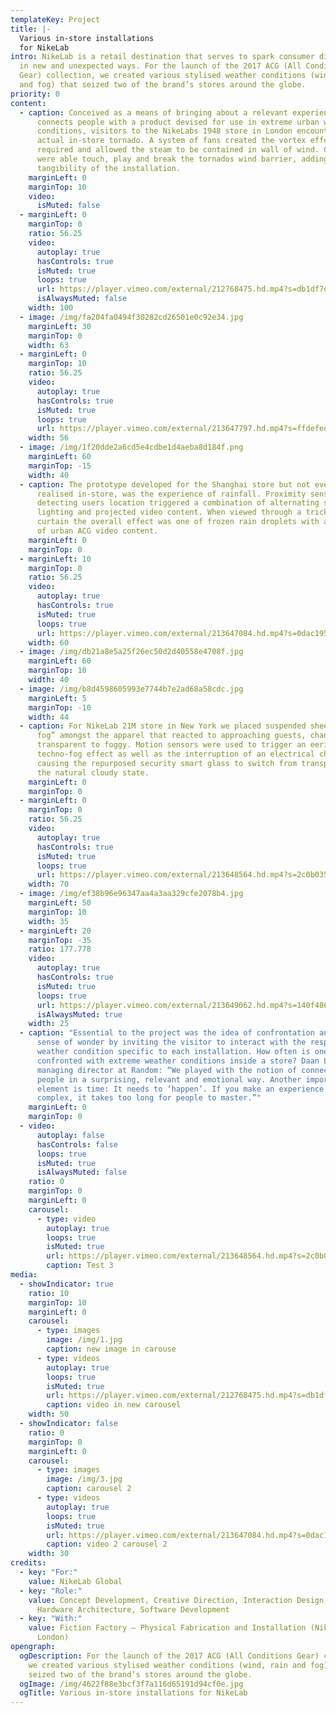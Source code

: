 ```yaml
---
templateKey: Project
title: |-
  Various in-store installations
  for NikeLab
intro: NikeLab is a retail destination that serves to spark consumer discovery
  in new and unexpected ways. For the launch of the 2017 ACG (All Conditions
  Gear) collection, we created various stylised weather conditions (wind, rain
  and fog) that seized two of the brand’s stores around the globe.
priority: 0
content:
  - caption: Conceived as a means of bringing about a relevant experience that
      connects people with a product devised for use in extreme urban weather
      conditions, visitors to the NikeLabs 1948 store in London encountered an
      actual in-store tornado. A system of fans created the vortex effect
      required and allowed the steam to be contained in wall of wind. Customers
      were able touch, play and break the tornados wind barrier, adding to the
      tangibility of the installation.
    marginLeft: 0
    marginTop: 10
    video:
      isMuted: false
  - marginLeft: 0
    marginTop: 0
    ratio: 56.25
    video:
      autoplay: true
      hasControls: true
      isMuted: true
      loops: true
      url: https://player.vimeo.com/external/212768475.hd.mp4?s=db1df7d4a0a2de382171f68df4e222eded174bf4&profile_id=119
      isAlwaysMuted: false
    width: 100
  - image: /img/fa204fa0494f30282cd26501e0c92e34.jpg
    marginLeft: 30
    marginTop: 0
    width: 63
  - marginLeft: 0
    marginTop: 10
    ratio: 56.25
    video:
      autoplay: true
      hasControls: true
      isMuted: true
      loops: true
      url: https://player.vimeo.com/external/213647797.hd.mp4?s=ffdefed446dbeb98b6dbb99476938f725c236a85&profile_id=119
    width: 56
  - image: /img/1f20dde2a6cd5e4cdbe1d4aeba8d184f.png
    marginLeft: 60
    marginTop: -15
    width: 40
  - caption: The prototype developed for the Shanghai store but not eventually
      realised in-store, was the experience of rainfall. Proximity sensors
      detecting users location triggered a combination of alternating strobe
      lighting and projected video content. When viewed through a trickling rain
      curtain the overall effect was one of frozen rain droplets with a backdrop
      of urban ACG video content.
    marginLeft: 0
    marginTop: 0
  - marginLeft: 10
    marginTop: 0
    ratio: 56.25
    video:
      autoplay: true
      hasControls: true
      isMuted: true
      loops: true
      url: https://player.vimeo.com/external/213647084.hd.mp4?s=0dac195a0cb8cccd43117dd36bc6a16095d91be5&profile_id=119
    width: 60
  - image: /img/db21a8e5a25f26ec50d2d40558e4708f.jpg
    marginLeft: 60
    marginTop: 10
    width: 40
  - image: /img/b8d4598605993e7744b7e2ad68a58cdc.jpg
    marginLeft: 5
    marginTop: -10
    width: 44
  - caption: For NikeLab 21M store in New York we placed suspended sheets of “smart
      fog” amongst the apparel that reacted to approaching guests, changing from
      transparent to foggy. Motion sensors were used to trigger an eerie
      techno-fog effect as well as the interruption of an electrical charge
      causing the repurposed security smart glass to switch from transparent to
      the natural cloudy state.
    marginLeft: 0
    marginTop: 0
  - marginLeft: 0
    marginTop: 0
    ratio: 56.25
    video:
      autoplay: true
      hasControls: true
      isMuted: true
      loops: true
      url: https://player.vimeo.com/external/213648564.hd.mp4?s=2c0b0355f24c52a34d377f46342e1d6b5abf6514&profile_id=119
    width: 70
  - image: /img/ef38b96e96347aa4a3aa329cfe2078b4.jpg
    marginLeft: 50
    marginTop: 10
    width: 35
  - marginLeft: 20
    marginTop: -35
    ratio: 177.778
    video:
      autoplay: true
      hasControls: true
      isMuted: true
      loops: true
      url: https://player.vimeo.com/external/213649062.hd.mp4?s=140f4865386d492a2fab57cdf81ebb7594dc975e&profile_id=119
      isAlwaysMuted: true
    width: 25
  - caption: "Essential to the project was the idea of confrontation and evoking a
      sense of wonder by inviting the visitor to interact with the respective
      weather condition specific to each installation. How often is one
      confronted with extreme weather conditions inside a store? Daan Lucas,
      managing director at Random: “We played with the notion of connecting to
      people in a surprising, relevant and emotional way. Another important
      element is time: It needs to ‘happen’. If you make an experience too
      complex, it takes too long for people to master.”"
    marginLeft: 0
    marginTop: 0
  - video:
      autoplay: false
      hasControls: false
      loops: true
      isMuted: true
      isAlwaysMuted: false
    ratio: 0
    marginTop: 0
    marginLeft: 0
    carousel:
      - type: video
        autoplay: true
        loops: true
        isMuted: true
        url: https://player.vimeo.com/external/213648564.hd.mp4?s=2c0b0355f24c52a34d377f46342e1d6b5abf6514&profile_id=119
        caption: Test 3
media:
  - showIndicator: true
    ratio: 10
    marginTop: 10
    marginLeft: 0
    carousel:
      - type: images
        image: /img/1.jpg
        caption: new image in carouse
      - type: videos
        autoplay: true
        loops: true
        isMuted: true
        url: https://player.vimeo.com/external/212768475.hd.mp4?s=db1df7d4a0a2de382171f68df4e222eded174bf4&profile_id=119
        caption: video in new carousel
    width: 50
  - showIndicator: false
    ratio: 0
    marginTop: 0
    marginLeft: 0
    carousel:
      - type: images
        image: /img/3.jpg
        caption: carousel 2
      - type: videos
        autoplay: true
        loops: true
        isMuted: true
        url: https://player.vimeo.com/external/213647084.hd.mp4?s=0dac195a0cb8cccd43117dd36bc6a16095d91be5&profile_id=119
        caption: video 2 carousel 2
    width: 30
credits:
  - key: "For:"
    value: NikeLab Global
  - key: "Role:"
    value: Concept Development, Creative Direction, Interaction Design, Production,
      Hardware Architecture, Software Development
  - key: "With:"
    value: Fiction Factory — Physical Fabrication and Installation (NikeLabs 1948
      London)
opengraph:
  ogDescription: For the launch of the 2017 ACG (All Conditions Gear) collection,
    we created various stylised weather conditions (wind, rain and fog) that
    seized two of the brand’s stores around the globe.
  ogImage: /img/4622f88e3bcf3f7a116d65191d94cf0e.jpg
  ogTitle: Various in-store installations for NikeLab
---
```

